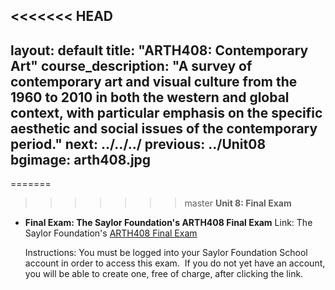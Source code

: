 <<<<<<< HEAD
---
layout: default
title: "ARTH408: Contemporary Art"
course_description: "A survey of contemporary art and visual culture from the 1960 to 2010 in both the western and global context, with particular emphasis on the specific aesthetic and social issues of the contemporary period."
next: ../../../
previous: ../Unit08
bgimage: arth408.jpg
---
=======
>>>>>>> master
**Unit 8: Final Exam** <span id="8"></span> 
-   **Final Exam: The Saylor Foundation's ARTH408 Final Exam**
    Link: The Saylor Foundation's [ARTH408 Final
    Exam](http://school.saylor.org/mod/quiz/view.php?id=459)  
      
     Instructions: You must be logged into your Saylor Foundation School
    account in order to access this exam.  If you do not yet have an
    account, you will be able to create one, free of charge, after
    clicking the link. 


